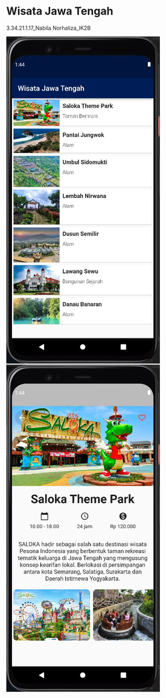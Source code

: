# Wisata Jawa Tengah

3.34.21.1.17_Nabila Norhaliza_IK2B 

![img 1](screenshot/wisatajawatengah_main.jpg)
![img 1](screenshot/wisatajawatengah_detail.jpg)

